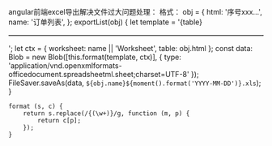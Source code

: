 angular前端excel导出解决文件过大问题处理：
 格式： obj = {
            html: '<tr style='background:#DDECE9;font-weight:bold;'><td >序号</td><td style=vnd.ms-excel.numberformat:@>xxx</td></tr>...',
            name: '订单列表',
  };
exportList(obj) {
 let   template =
 '<html xmlns:o="urn:schemas-microsoft-com:office:office" xmlns:x="urn:schemas-microsoft-com:office:excel" xmlns="http://www.w3.org/TR/REC-html40"><head><!--[if gte mso 9]><xml><x:ExcelWorkbook><x:ExcelWorksheets><x:ExcelWorksheet><x:Name>{worksheet}</x:Name><x:WorksheetOptions><x:DisplayGridlines/></x:WorksheetOptions></x:ExcelWorksheet></x:ExcelWorksheets></x:ExcelWorkbook></xml><![endif]--></head><body><table border=1 width=1002 style="text-align:center">{table}</table></body></html>';
        let ctx = {
            worksheet: name || 'Worksheet',
            table: obj.html
        };
        const data: Blob = new Blob([this.format(template, ctx)], {
            type: 'application/vnd.openxmlformats-officedocument.spreadsheetml.sheet;charset=UTF-8'
        });
        FileSaver.saveAs(data, `${obj.name}${moment().format('YYYY-MM-DD')}.xls`);
    }
    
    format (s, c) {
        return s.replace(/{(\w+)}/g, function (m, p) {
            return c[p];
        });
    }
